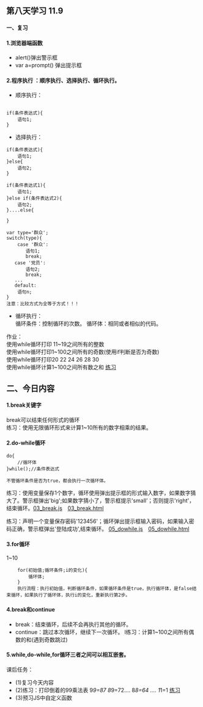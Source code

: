 ## 第八天学习 11.9    
#### 一、复习  
 #### 1.浏览器端函数  
 +  alert()弹出警示框  
 +  var a=prompt() 弹出提示框  
 #### 2.程序执行 ：顺序执行、选择执行、循环执行。  
+ 顺序执行：
 ```

 if(条件表达式){
     语句1;
 }
 ``` 
 + 选择执行： 
 ```
 if(条件表达式){
     语句1;
 }else{
     语句2;
 }
 ```
 ```
 if(条件表达式1){
     语句1;
 }else if(条件表达式2){
     语句2;
 }....else{

 }
 ```
 ```
 var type='群众';
 switch(type){
     case '群众':
        语句1;
        break;
    case '党员':
        语句2;
        break;
    ...
    default:
     语句n;
 }
 注意：比较方式为全等于方式！！！
 ```  
 + 循环执行：  
 循环条件：控制循环的次数。
 循环体：相同或者相似的代码。  

 作业：  
 使用while循环打印 11~19之间所有的整数  
 使用while循环打印1~100之间所有的奇数(使用if判断是否为奇数)  
 使用while循环打印20 22 24 26 28 30  
 使用while循环计算1~100之间所有数之和 [练习](01_homework.js)    
 ## 二、今日内容  
 #### 1.break关键字  
 break可以结束任何形式的循环  
 练习：使用无限循环形式来计算1~10所有的数字相乘的结果。   
#### 2.do-while循环 
``` 
do{
    //循环体
}while();//条件表达式 

不管循环条件是否为true，都会执行一次循环体。
```
练习：使用变量保存1个数字，循环使用弹出提示框的形式输入数字，如果数字猜大了。警示框弹出'big';如果数字猜小了，警示框提示'small’；否则提示'right'，结束循环。[03_break.js](03_break.js)&emsp;[03_break.html](03_break.html)

练习：声明一个变量保存密码'123456'；循环弹出提示框输入密码，如果输入密码正确，警示框弹出'登陆成功',结束循环。 [05_dowhile.js](05_dowhile.js)&emsp;[05_dowhile.html](05_dowhile.html)
#### 3.for循环    
1~10  
```
    for(初始值;循环条件;i的变化){
        循环体;
    }
    执行流程：执行初始值，判断循环条件，如果循环条件是true，执行循环体，是false结束循环，如果执行了循环体，执行i的变化，重新执行第2步。
```
#### 4.break和continue  
+ break：结束循环，后续不会再执行其他的循环。   
+ continue：跳过本次循环，继续下一次循环。
l练习：计算1~100之间所有偶数的和(遇到奇数跳过)  

#### 5.while,do-while,for循环三者之间可以相互嵌套。  
课后任务：
+ (1)复习今天内容  
+ (2)练习：打印倒着的99乘法表
9*9=87 8*9=72....
8*8=64
....
1*1=1  [练习](10_homework.js)
+ (3)预习JS中自定义函数

 







  




